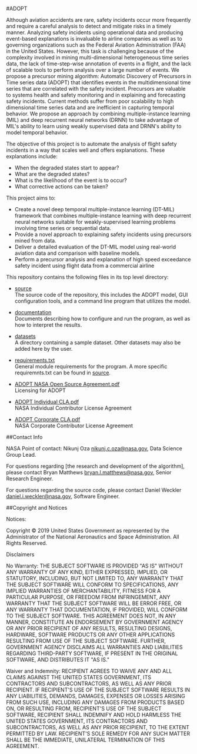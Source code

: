 #ADOPT

Although aviation accidents are rare, safety incidents occur more frequently and require a careful analysis to detect and mitigate risks in a timely manner. Analyzing safety incidents using operational data and producing event-based explanations is invaluable to airline companies as well as to governing organizations such as the Federal Aviation Administration (FAA) in the United States. However, this task is challenging because of the complexity involved in mining multi-dimensional heterogeneous time series data, the lack of time-step-wise annotation of events in a flight, and the lack of scalable tools to perform analysis over a large number of events. We propose a precursor mining algorithm: Automatic Discovery of Precursors in Time series data (ADOPT) that identifies events in the multidimensional time series that are correlated with the safety incident. Precursors are valuable to systems health and safety monitoring and in explaining and forecasting safety incidents. Current methods suffer from poor scalability to high dimensional time series data and are inefficient in capturing temporal behavior. We propose an approach by combining multiple-instance learning (MIL) and deep recurrent neural networks (DRNN) to take advantage of MIL's ability to learn using weakly supervised data and DRNN's ability to model temporal behavior. 


The objective of this project is to automate the analysis of flight safety incidents in a way that scales well and offers explanations. These explanations include:

* When the degraded states start to appear?
* What are the degraded states?
* What is the likelihood of the event is to occur?
* What corrective actions can be taken?

This project aims to:

* Create a novel deep temporal multiple-instance learning (DT-MIL) framework that combines multiple-instance learning with deep recurrent neural networks suitable for weakly-supervised learning problems involving time series or sequential data. 
* Provide a novel approach to explaining safety incidents using precursors mined from data.
* Deliver a detailed evaluation of the DT-MIL model using real-world aviation data and comparison with baseline models. 
* Perform a precursor analysis and explanation of high speed exceedance safety incident using flight data from a commercial airline







This repository contains the following files in its top level directory:

* [source](source)  
The source code of the repository, this includes the ADOPT model, GUI configuration tools, and a command line program that utilizes the model.

* [documentation](documentation)  
Documents describing how to configure and run the program, as well as how to interpret the results. 

* [datasets](datasets)  
A directory containing a sample dataset. Other datasets may also be added here by the user.

* [requirements.txt](requirements.txt)   
General module requirements for the program. A more specific requiremnts.txt can be found in [source](source).


* [ADOPT NASA Open Source Agreement.pdf](ADOPT%20NASA%20Open%20Source%20Agreement.pdf)  
Licensing for ADOPT
* [ADOPT Individual CLA.pdf](ADOPT%20Individual%20CLA.pdf)  
NASA Individual Contributor License Agreement
* [ADOPT Corporate CLA.pdf](ADOPT%20Corporate%20CLA.pdf)   
NASA Corporate Contributor License Agreement




##Contact Info

NASA Point of contact: Nikunj Oza <nikunj.c.oza@nasa.gov>, Data Science Group Lead.

For questions regarding [the research and development of the algorithm], please contact Bryan Matthews <bryan.l.matthews@nasa.gov>, Senior Research Engineer.

For questions regarding the source code, please contact Daniel Weckler <daniel.i.weckler@nasa.gov>, Software Engineer.


##Copyright and Notices

Notices:

Copyright © 2019 United States Government as represented by the Administrator of the National Aeronautics and Space Administration.  All Rights Reserved.

Disclaimers

No Warranty: THE SUBJECT SOFTWARE IS PROVIDED "AS IS" WITHOUT ANY WARRANTY OF ANY KIND, EITHER EXPRESSED, IMPLIED, OR STATUTORY, INCLUDING, BUT NOT LIMITED TO, ANY WARRANTY THAT THE SUBJECT SOFTWARE WILL CONFORM TO SPECIFICATIONS, ANY IMPLIED WARRANTIES OF MERCHANTABILITY, FITNESS FOR A PARTICULAR PURPOSE, OR FREEDOM FROM INFRINGEMENT, ANY WARRANTY THAT THE SUBJECT SOFTWARE WILL BE ERROR FREE, OR ANY WARRANTY THAT DOCUMENTATION, IF PROVIDED, WILL CONFORM TO THE SUBJECT SOFTWARE. THIS AGREEMENT DOES NOT, IN ANY MANNER, CONSTITUTE AN ENDORSEMENT BY GOVERNMENT AGENCY OR ANY PRIOR RECIPIENT OF ANY RESULTS, RESULTING DESIGNS, HARDWARE, SOFTWARE PRODUCTS OR ANY OTHER APPLICATIONS RESULTING FROM USE OF THE SUBJECT SOFTWARE.  FURTHER, GOVERNMENT AGENCY DISCLAIMS ALL WARRANTIES AND LIABILITIES REGARDING THIRD-PARTY SOFTWARE, IF PRESENT IN THE ORIGINAL SOFTWARE, AND DISTRIBUTES IT "AS IS."

Waiver and Indemnity:  RECIPIENT AGREES TO WAIVE ANY AND ALL CLAIMS AGAINST THE UNITED STATES GOVERNMENT, ITS CONTRACTORS AND SUBCONTRACTORS, AS WELL AS ANY PRIOR RECIPIENT.  IF RECIPIENT'S USE OF THE SUBJECT SOFTWARE RESULTS IN ANY LIABILITIES, DEMANDS, DAMAGES, EXPENSES OR LOSSES ARISING FROM SUCH USE, INCLUDING ANY DAMAGES FROM PRODUCTS BASED ON, OR RESULTING FROM, RECIPIENT'S USE OF THE SUBJECT SOFTWARE, RECIPIENT SHALL INDEMNIFY AND HOLD HARMLESS THE UNITED STATES GOVERNMENT, ITS CONTRACTORS AND SUBCONTRACTORS, AS WELL AS ANY PRIOR RECIPIENT, TO THE EXTENT PERMITTED BY LAW.  RECIPIENT'S SOLE REMEDY FOR ANY SUCH MATTER SHALL BE THE IMMEDIATE, UNILATERAL TERMINATION OF THIS AGREEMENT.

